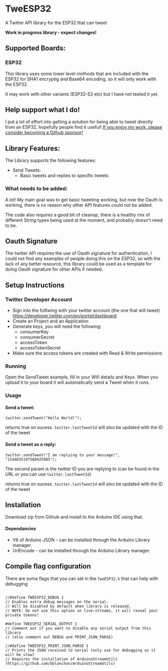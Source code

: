 # TweESP32

A Twitter API library for the ESP32 that can tweet

**Work in progress library - expect changes!**

## Supported Boards:

### ESP32

This library uses some lower level methods that are included with the ESP32 for SHA1 encryptig and Base64 encoding, so it will only work with the ESP32.

It may work with other variants (ESP32-S2 etc) but I have not tested it yet.

## Help support what I do!

I put a lot of effort into getting a solution for being able to tweet directly from an ESP32, hopefully people find it useful! [If you enjoy my work, please consider becoming a Github sponsor!](https://github.com/sponsors/witnessmenow/)

## Library Features:

The Library supports the following features:

- Send Tweets:
  - Basic tweets and replies to specific tweets

### What needs to be added:

A lot! My main goal was to get basic tweeting working, but now the Oauth is working, there is no reason why other API features could not be added.

The code also requires a good bit of cleanup, there is a healthy mix of different String types being used at the moment, and probably doesn't need to be.

## Oauth Signature

The twitter API requires the use of Oauth signature for authentication, I could not find any examples of people doing this on the ESP32, so with the lack of any better resource, this library could be used as a template for doing Oauth signature for other APIs if needed.

## Setup Instructions

### Twitter Developer Account

- Sign into the folllwing with your twitter account (the one that will tweet) https://developer.twitter.com/en/portal/dashboard
- Create an Project and an Application
- Generate keys, you will need the following:
  - consumerKey
  - consumerSecret
  - accessToken
  - accessTokenSecret
- Make sure the access tokens are created with Read & Write permissions

### Running

Open the SendTweet example, fill in your Wifi details and Keys. When you upload it to your board it will automatically send a Tweet when it runs.

### Usage

#### Send a tweet:

```
twitter.sendTweet("Hello World!");
```

returns true on sucess. `twitter.lastTweetId` will also be updated with the ID of the tweet

#### Send a tweet as a reply:

```
twitter.sendTweet("I am replying to your message!", "1544835197568425985");
```
The second param is the twitter ID you are replying to (can be found in the URL or you can use `twitter.lastTweetId`)

returns true on sucess. `twitter.lastTweetId` will also be updated with the ID of the tweet

## Installation

Download zip from Github and install to the Arduino IDE using that.

#### Dependancies

- V6 of Arduino JSON - can be installed through the Arduino Library manager.
- UrlEncode - can be installed through the Arduino Library manager.

## Compile flag configuration

There are some flags that you can set in the `TweESP32.h` that can help with debugging

```

//#define TWEESP32_DEBUG 1
// Enables extra debug messages on the serial.
// Will be disabled by default when library is released.
// NOTE: Do not use this option on live-streams, it will reveal your private tokens!

#define TWEESP32_SERIAL_OUTPUT 1
// Comment out if you want to disable any serial output from this library
// (also comment out DEBUG and PRINT_JSON_PARSE)

//#define TWEESP32_PRINT_JSON_PARSE 1
// Prints the JSON received to serial (only use for debugging as it will be slow)
// Requires the installation of ArduinoStreamUtils (https://github.com/bblanchon/ArduinoStreamUtils)

```
